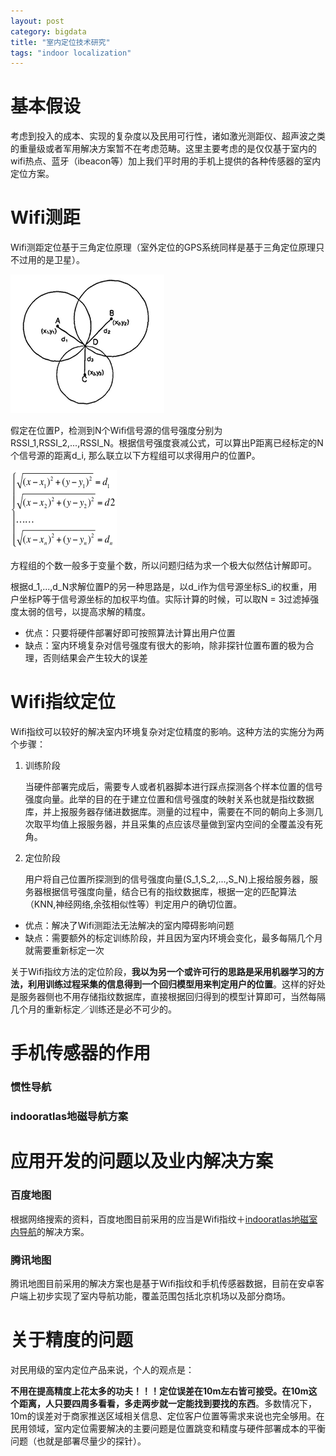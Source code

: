 ```yaml
---
layout: post
category: bigdata
title: "室内定位技术研究"
tags: "indoor localization"
---
```


# 基本假设

考虑到投入的成本、实现的复杂度以及民用可行性，诸如激光测距仪、超声波之类的重量级或者军用解决方案暂不在考虑范畴。这里主要考虑的是仅仅基于室内的wifi热点、蓝牙（ibeacon等）加上我们平时用的手机上提供的各种传感器的室内定位方案。

# Wifi测距

Wifi测距定位基于三角定位原理（室外定位的GPS系统同样是基于三角定位原理只不过用的是卫星）。

![三角定位](/img/3point.png)

假定在位置P，检测到N个Wifi信号源的信号强度分别为RSSI\_1,RSSI\_2,...,RSSI\_N。根据信号强度衰减公式，可以算出P距离已经标定的N个信号源的距离d\_i, 那么联立以下方程组可以求得用户的位置P。

![wifi测距定位公式](/img/npoint_equation.png)

方程组的个数一般多于变量个数，所以问题归结为求一个极大似然估计解即可。

根据d\_1,...,d\_N求解位置P的另一种思路是，以d\_i作为信号源坐标S\_i的权重，用户坐标P等于信号源坐标的加权平均值。实际计算的时候，可以取N = 3过滤掉强度太弱的信号，以提高求解的精度。

* 优点：只要将硬件部署好即可按照算法计算出用户位置
* 缺点：室内环境复杂对信号强度有很大的影响，除非探针位置布置的极为合理，否则结果会产生较大的误差

# Wifi指纹定位

Wifi指纹可以较好的解决室内环境复杂对定位精度的影响。这种方法的实施分为两个步骤：

1. 训练阶段

	当硬件部署完成后，需要专人或者机器脚本进行踩点探测各个样本位置的信号强度向量。此举的目的在于建立位置和信号强度的映射关系也就是指纹数据库，并上报服务器存储进数据库。测量的过程中，需要在不同的朝向上多测几次取平均值上报服务器，并且采集的点应该尽量做到室内空间的全覆盖没有死角。

2. 定位阶段

	用户将自己位置所探测到的信号强度向量(S\_1,S\_2,...,S\_N)上报给服务器，服务器根据信号强度向量，结合已有的指纹数据库，根据一定的匹配算法（KNN,神经网络,余弦相似性等）判定用户的确切位置。
    

* 优点：解决了Wifi测距法无法解决的室内障碍影响问题
* 缺点：需要额外的标定训练阶段，并且因为室内环境会变化，最多每隔几个月就需要重新标定一次

关于Wifi指纹方法的定位阶段，**我以为另一个或许可行的思路是采用机器学习的方法，利用训练过程采集的信息得到一个回归模型用来判定用户的位置**。这样的好处是服务器侧也不用存储指纹数据库，直接根据回归得到的模型计算即可，当然每隔几个月的重新标定／训练还是必不可少的。

# 手机传感器的作用

### 惯性导航

### indooratlas地磁导航方案

# 应用开发的问题以及业内解决方案

### 百度地图

根据网络搜索的资料，百度地图目前采用的应当是Wifi指纹＋[indooratlas地磁室内导航](https://www.indooratlas.com/)的解决方案。

### 腾讯地图

腾讯地图目前采用的解决方案也是基于Wifi指纹和手机传感器数据，目前在安卓客户端上初步实现了室内导航功能，覆盖范围包括北京机场以及部分商场。

# 关于精度的问题

对民用级的室内定位产品来说，个人的观点是：

**不用在提高精度上花太多的功夫！！！定位误差在10m左右皆可接受。在10m这个距离，人只要四周多看看，多走两步就一定能找到要找的东西**。多数情况下，10m的误差对于商家推送区域相关信息、定位客户位置等需求来说也完全够用。在民用领域，室内定位需要解决的主要问题是位置跳变和精度与硬件部署成本的平衡问题（也就是部署尽量少的探针）。


